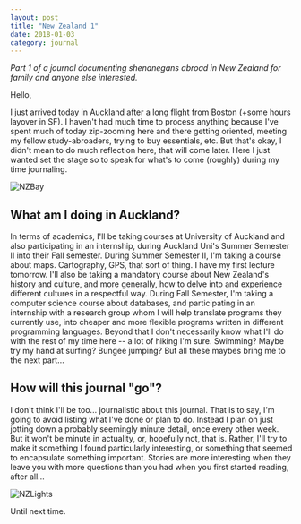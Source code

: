 ```yaml
---
layout: post
title: "New Zealand 1"
date: 2018-01-03
category: journal
---
```


<link rel="stylesheet" type="text/css"  href="/keiths-site/css/main.css">

*Part 1 of a journal documenting shenanegans abroad in New Zealand for family and anyone else interested.*

Hello,

I just arrived today in Auckland after a long flight from Boston (+some hours layover in SF). I haven't had much time to process anything because I've spent much of today zip-zooming here and there getting oriented, meeting my fellow study-abroaders, trying to buy essentials, etc.
But that's okay, I didn't mean to do much reflection here, that will come later. Here I just wanted set the stage so to speak for what's to come (roughly) during my time journaling.

![NZBay](/keiths-site/image_dir/NZBay.jpg)

## What am I doing in Auckland?

In terms of academics, I'll be taking courses at University of Auckland and also participating in an internship, during Auckland Uni's Summer Semester II into their Fall semester. During Summer Semester II, I'm taking a course about maps. Cartography, GPS, that sort of thing. I have my first lecture tomorrow. I'll also be taking a mandatory course about New Zealand's history and culture, and more generally, how to delve into and experience different cultures in a respectful way. During Fall Semester, I'm taking a computer science course about databases, and participating in an internship with a research group whom I will help translate programs they currently use, into cheaper and more flexible programs written in different programming languages.
Beyond that I don't necessarily know what I'll do with the rest of my time here -- a lot of hiking I'm sure. Swimming? Maybe try my hand at surfing? Bungee jumping? But all these maybes bring me to the next part...

## How will this journal "go"?

I don't think I'll be too... journalistic about this journal. That is to say, I'm going to avoid listing what I've done or plan to do. Instead I plan on just  jotting down a probably seemingly minute detail, once every other week. But it won't be minute in actuality, or, hopefully not, that is. Rather, I'll try to make it something I found particularly interesting, or something that seemed to encapsulate something important. Stories are more interesting when they leave you with more questions than you had when you first started reading, after all...

![NZLights](/keiths-site/image_dir/NZLights.jpg)

Until next time.